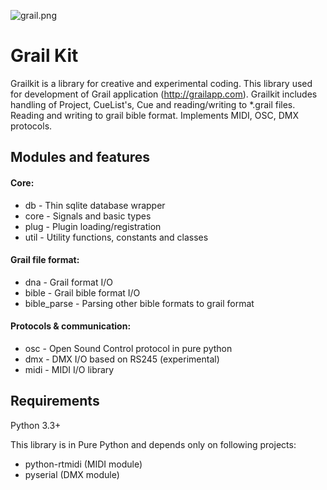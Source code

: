 ![grail.png](https://bitbucket.org/repo/nnn7Mr/images/2544725897-grail-kit.png)


# Grail Kit #

Grailkit is a library for creative and experimental coding. This library used for development of Grail application (http://grailapp.com).
Grailkit includes handling of Project, CueList's, Cue and reading/writing to *.grail files.
Reading and writing to grail bible format. Implements MIDI, OSC, DMX protocols.
 
## Modules and features ##

#### Core:

* db - Thin sqlite database wrapper
* core - Signals and basic types
* plug - Plugin loading/registration
* util - Utility functions, constants and classes

#### Grail file format:

* dna - Grail format I/O
* bible - Grail bible format I/O
* bible_parse - Parsing other bible formats to grail format

#### Protocols & communication:

* osc - Open Sound Control protocol in pure python
* dmx - DMX I/O based on RS245 (experimental)
* midi - MIDI I/O library

## Requirements ##

Python 3.3+

This library is in Pure Python and depends only on following projects:

* python-rtmidi (MIDI module)
* pyserial (DMX module)
